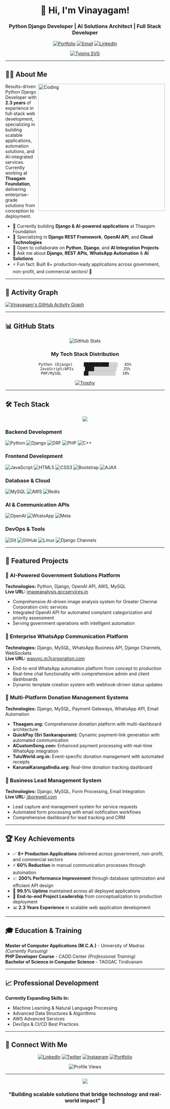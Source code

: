 <div align="center">

# 👋 Hi, I'm Vinayagam!

### Python Django Developer | AI Solutions Architect | Full Stack Developer

[![Portfolio](https://img.shields.io/badge/Portfolio-FF5722?style=for-the-badge&logo=todoist&logoColor=white)](https://vinayagam.netlify.app)
[![Email](https://img.shields.io/badge/Email-D14836?style=for-the-badge&logo=gmail&logoColor=white)](mailto:vinayagamofficial@gmail.com)
[![LinkedIn](https://img.shields.io/badge/LinkedIn-0077B5?style=for-the-badge&logo=linkedin&logoColor=white)](https://linkedin.com/in/vk4499)

[![Typing SVG](https://readme-typing-svg.herokuapp.com?font=Fira+Code&weight=600&size=24&pause=1000&color=36BCF7&width=435&lines=Python+Django+Developer;AI+Solutions+Architect;2.3+Years+Experience;Always+learning+new+things)](https://git.io/typing-svg)

</div>

---

## 👨‍💻 About Me

<img align="right" alt="Coding" width="400" src="https://cdn.dribbble.com/users/1162077/screenshots/3848914/programmer.gif"/>

Results-driven Python Django Developer with **2.3 years** of experience in full-stack web development, specializing in building scalable applications, automation solutions, and AI-integrated services. Currently working at **Thaagam Foundation**, delivering enterprise-grade solutions from conception to deployment.

- 🔄 Currently building **Django & AI-powered applications** at Thaagam Foundation
- 🌱 Specializing in **Django REST Framework**, **OpenAI API**, and **Cloud Technologies**
- 🤝 Open to collaborate on **Python**, **Django**, and **AI Integration Projects**
- 💬 Ask me about **Django**, **REST APIs**, **WhatsApp Automation** & **AI Solutions**
- ⚡ Fun fact: Built 8+ production-ready applications across government, non-profit, and commercial sectors! 🚀

---

## 🌟 Activity Graph
[![Vinayagam's GitHub Activity Graph](https://github-readme-activity-graph.vercel.app/graph?username=vinaythaagam&theme=react-dark&hide_border=true&area=true)](https://github.com/vinaythaagam)

---

## 📊 GitHub Stats

<div align="center">

![GitHub Stats](https://github-readme-stats-git-masterrstaa-rickstaa.vercel.app/api?username=vinaythaagam&show_icons=true&theme=react&hide_border=true&count_private=true&bg_color=0D1117)

### My Tech Stack Distribution

```text
Python (Django)     ███████████░░░░   65%
JavaScript/APIs     ████░░░░░░░░░░   25%
PHP/MySQL          ██░░░░░░░░░░░░   10%
```

[![Trophy](https://github-profile-trophy.vercel.app/?username=vinaythaagam&theme=react&no-frame=true&row=1&column=7)](https://github.com/vinaythaagam)

</div>

---

## 🛠️ Tech Stack

<div align="center">
  <img src="https://user-images.githubusercontent.com/73097560/115834477-dbab4500-a447-11eb-908a-139a6edaec5c.gif">
</div>

### Backend Development
![Python](https://img.shields.io/badge/Python-3776AB?style=for-the-badge&logo=python&logoColor=white)
![Django](https://img.shields.io/badge/Django-092E20?style=for-the-badge&logo=django&logoColor=white)
![DRF](https://img.shields.io/badge/Django_REST_Framework-092E20?style=for-the-badge&logo=django&logoColor=white)
![PHP](https://img.shields.io/badge/PHP-777BB4?style=for-the-badge&logo=php&logoColor=white)
![C++](https://img.shields.io/badge/C++-00599C?style=for-the-badge&logo=cplusplus&logoColor=white)

### Frontend Development
![JavaScript](https://img.shields.io/badge/JavaScript-F7DF1E?style=for-the-badge&logo=javascript&logoColor=black)
![HTML5](https://img.shields.io/badge/HTML5-E34F26?style=for-the-badge&logo=html5&logoColor=white)
![CSS3](https://img.shields.io/badge/CSS3-1572B6?style=for-the-badge&logo=css3&logoColor=white)
![Bootstrap](https://img.shields.io/badge/Bootstrap-563D7C?style=for-the-badge&logo=bootstrap&logoColor=white)
![AJAX](https://img.shields.io/badge/AJAX-007ACC?style=for-the-badge&logo=javascript&logoColor=white)

### Database & Cloud
![MySQL](https://img.shields.io/badge/MySQL-4479A1?style=for-the-badge&logo=mysql&logoColor=white)
![AWS](https://img.shields.io/badge/AWS-232F3E?style=for-the-badge&logo=amazon-aws&logoColor=white)
![Redis](https://img.shields.io/badge/Redis-DC382D?style=for-the-badge&logo=redis&logoColor=white)

### AI & Communication APIs
![OpenAI](https://img.shields.io/badge/OpenAI-412991?style=for-the-badge&logo=openai&logoColor=white)
![WhatsApp](https://img.shields.io/badge/WhatsApp_Business_API-25D366?style=for-the-badge&logo=whatsapp&logoColor=white)
![Meta](https://img.shields.io/badge/Meta_Graph_API-1877F2?style=for-the-badge&logo=meta&logoColor=white)

### DevOps & Tools
![Git](https://img.shields.io/badge/Git-F05032?style=for-the-badge&logo=git&logoColor=white)
![GitHub](https://img.shields.io/badge/GitHub-100000?style=for-the-badge&logo=github&logoColor=white)
![Linux](https://img.shields.io/badge/Linux-FCC624?style=for-the-badge&logo=linux&logoColor=black)
![Django Channels](https://img.shields.io/badge/Django_Channels-092E20?style=for-the-badge&logo=django&logoColor=white)

---

## 🚀 Featured Projects

### 🤖 AI-Powered Government Solutions Platform
**Technologies:** Python, Django, OpenAI API, AWS, MySQL  
**Live URL:** [imageanalysis.gccservices.in](https://imageanalysis.gccservices.in)
- Comprehensive AI-driven image analysis system for Greater Chennai Corporation civic services
- Integrated OpenAI API for automated complaint categorization and priority assessment
- Serving government operations with intelligent automation

### 💬 Enterprise WhatsApp Communication Platform
**Technologies:** Django, MySQL, WhatsApp Business API, Django Channels, WebSockets  
**Live URL:** [wasync.m7corporation.com](https://wasync.m7corporation.com)
- End-to-end WhatsApp automation platform from concept to production
- Real-time chat functionality with comprehensive admin and client dashboards
- Dynamic template creation system with webhook-driven status updates

### 🎯 Multi-Platform Donation Management Systems
**Technologies:** Django, MySQL, Payment Gateways, WhatsApp API, Email Automation
- **Thaagam.org:** Comprehensive donation platform with multi-dashboard architecture
- **QuickPay (Sri Sankarapuram):** Dynamic payment-link generation with automated communication
- **ACustomSong.com:** Enhanced payment processing with real-time WhatsApp integration
- **TuluWorld.org.in:** Event-specific donation management with automated receipts
- **KarunaiKarangalIndia.org:** Real-time donation tracking dashboard

### 🔧 Business Lead Management System
**Technologies:** Django, MySQL, Form Processing, Email Integration  
**Live URL:** [jjborewell.com](https://jjborewell.com)
- Lead capture and management system for service requests
- Automated form processing with email notification workflows
- Comprehensive dashboard for lead tracking and CRM

---

## 🏆 Key Achievements

- ✅ **8+ Production Applications** delivered across government, non-profit, and commercial sectors
- ⚡ **60% Reduction** in manual communication processes through automation
- 📈 **200% Performance Improvement** through database optimization and efficient API design
- 🔧 **99.5% Uptime** maintained across all deployed applications
- 🚀 **End-to-end Project Leadership** from conceptualization to production deployment
- 📊 **2.3 Years Experience** in scalable web application development

---

## 🎓 Education & Training

**Master of Computer Applications (M.C.A.)** - University of Madras *(Currently Pursuing)*  
**PHP Developer Course** - CADD Center *(Professional Training)*  
**Bachelor of Science in Computer Science** - TAGGAC Tindivanam  

---

## 📈 Professional Development

**Currently Expanding Skills In:**
- Machine Learning & Natural Language Processing
- Advanced Data Structures & Algorithms
- AWS Advanced Services
- DevOps & CI/CD Best Practices

---

## 🤝 Connect With Me

<div align="center">

[![LinkedIn](https://img.shields.io/badge/LinkedIn-0077B5?style=for-the-badge&logo=linkedin&logoColor=white)](https://linkedin.com/in/vk4499)
[![Twitter](https://img.shields.io/badge/Twitter-1DA1F2?style=for-the-badge&logo=twitter&logoColor=white)](https://x.com/westcheyyur)
[![Instagram](https://img.shields.io/badge/Instagram-E4405F?style=for-the-badge&logo=instagram&logoColor=white)](https://instagram.com/_vinay__jr)
[![Portfolio](https://img.shields.io/badge/Portfolio-FF5722?style=for-the-badge&logo=todoist&logoColor=white)](https://vinayagam.netlify.app)

![Profile Views](https://komarev.com/ghpvc/?username=vinaythaagam&style=flat-square&color=blue)

</div>

---

<div align="center">
  <img src="https://user-images.githubusercontent.com/73097560/115834477-dbab4500-a447-11eb-908a-139a6edaec5c.gif">
  
  ### "Building scalable solutions that bridge technology and real-world impact" 🚀
</div>
